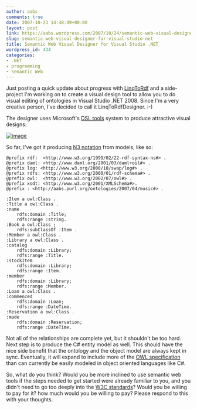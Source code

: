 ```yaml
---
author: aabs
comments: true
date: 2007-10-23 14:48:49+00:00
layout: post
link: https://aabs.wordpress.com/2007/10/24/semantic-web-visual-designer-for-visual-studio-net/
slug: semantic-web-visual-designer-for-visual-studio-net
title: Semantic Web Visual Designer for Visual Studio .NET
wordpress_id: 434
categories:
- .NET
- programming
- Semantic Web
---
```


Just posting a quick update about progress with [LinqToRdf](http://code.google.com/p/linqtordf/) and a side-project I'm working on to create a visual design tool to allow you to do visual editing of ontologies in Visual Studio .NET 2008. Since I'm a very creative person, I've decided to call it LinqToRdfDesigner. :-)

The designer uses Microsoft's [DSL tools](http://msdn2.microsoft.com/en-au/library/bb126235(VS.80).aspx) system to produce attractive visual designs:

[![image](http://aabs.files.wordpress.com/2007/10/image-thumb.png)](http://aabs.files.wordpress.com/2007/10/image.png)

So far, I've got it producing [N3 notation](http://aabs.wordpress.com/semantic-web/the-n3-cheat-sheet/) from models, like so:

    
    @prefix rdf:  <http://www.w3.org/1999/02/22-rdf-syntax-ns#> .
    @prefix daml: <http://www.daml.org/2001/03/daml+oil#> .
    @prefix log: <http://www.w3.org/2000/10/swap/log#> .
    @prefix rdfs: <http://www.w3.org/2000/01/rdf-schema#> .
    @prefix owl:  <http://www.w3.org/2002/07/owl#> .
    @prefix xsdt: <http://www.w3.org/2001/XMLSchema#>.
    @prefix : <http://aabs.purl.org/ontologies/2007/04/music#> .
    
    :Item a owl:Class .
    :Title a owl:Class .
    :name
        rdfs:domain :Title;
        rdfs:range :string.
    :Book a owl:Class ;
        rdfs:subClassOf :Item .
    :Member a owl:Class .
    :Library a owl:Class .
    :catalog
        rdfs:domain :Library;
        rdfs:range :Title.
    :stockItem
        rdfs:domain :Library;
        rdfs:range :Item.
    :member
        rdfs:domain :Library;
        rdfs:range :Member.
    :Loan a owl:Class .
    :commenced
        rdfs:domain :Loan;
        rdfs:range :DateTime.
    :Reservation a owl:Class .
    :made
        rdfs:domain :Reservation;
        rdfs:range :DateTime.


[](http://11011.net/software/vspaste)

Not all of the relationships are complete yet, but it shouldn't be too hard. Next step is to produce the C# entity model as well. This should have the nice side benefit that the ontology and the object model are always kept in sync. Eventually, it will expand to include more of the [OWL specification](http://www.w3.org/2004/OWL/) than can currently be easily modeled in object oriented languages like C#.

So, what do you think? Would you be more inclined to use semantic web tools if the steps needed to get started were already familiar to you, and you didn't need to go too deeply into the [W3C standards](http://www.w3.org/)? Would you be willing to pay for it? how much would you be willing to pay? Please respond to this with your thoughts.
